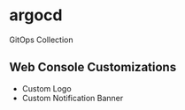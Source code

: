 # argocd
GitOps Collection

## Web Console Customizations
 - Custom Logo
 - Custom Notification Banner
